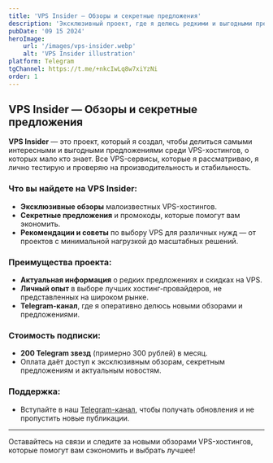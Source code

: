 ```yaml
---
title: 'VPS Insider — Обзоры и секретные предложения'
description: 'Эксклюзивный проект, где я делюсь редкими и выгодными предложениями среди VPS-хостингов. Все обзоры проверены лично.'
pubDate: '09 15 2024'
heroImage:
    url: '/images/vps-insider.webp'
    alt: 'VPS Insider illustration'
platform: Telegram
tgChannel: https://t.me/+nkcIwLq8w7xiYzNi
order: 1
---
```


## VPS Insider — Обзоры и секретные предложения

**VPS Insider** — это проект, который я создал, чтобы делиться самыми интересными и выгодными предложениями среди VPS-хостингов, о которых мало кто знает. Все VPS-сервисы, которые я рассматриваю, я лично тестирую и проверяю на производительность и стабильность.

### Что вы найдете на **VPS Insider**:

- **Эксклюзивные обзоры** малоизвестных VPS-хостингов.
- **Секретные предложения** и промокоды, которые помогут вам экономить.
- **Рекомендации и советы** по выбору VPS для различных нужд — от проектов с минимальной нагрузкой до масштабных решений.

### Преимущества проекта:

- **Актуальная информация** о редких предложениях и скидках на VPS.
- **Личный опыт** в выборе лучших хостинг-провайдеров, не представленных на широком рынке.
- **Telegram-канал**, где я оперативно делюсь новыми обзорами и предложениями.

### Стоимость подписки:

- **200 Telegram звезд** (примерно 300 рублей) в месяц.
- Оплата даёт доступ к эксклюзивным обзорам, секретным предложениям и актуальным новостям.

### Поддержка:

- Вступайте в наш [Telegram-канал](https://t.me/+nkcIwLq8w7xiYzNi), чтобы получать обновления и не пропустить новые публикации.

---

Оставайтесь на связи и следите за новыми обзорами VPS-хостингов, которые помогут вам сэкономить и выбрать лучшее!
